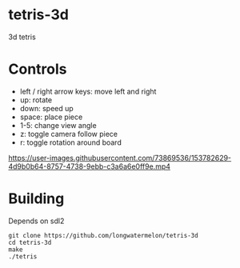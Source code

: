 # tetris-3d
3d tetris

# Controls
* left / right arrow keys: move left and right
* up: rotate
* down: speed up
* space: place piece
* 1-5: change view angle
* z: toggle camera follow piece
* r: toggle rotation around board

https://user-images.githubusercontent.com/73869536/153782629-4d9b0b64-8757-4738-9ebb-c3a6a6e0ff9e.mp4

# Building

Depends on sdl2

```
git clone https://github.com/longwatermelon/tetris-3d
cd tetris-3d
make
./tetris
```
